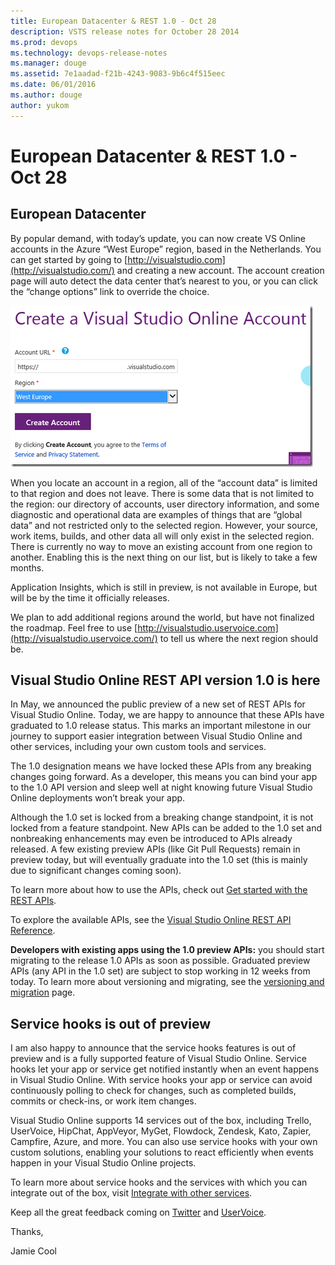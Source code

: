 ```yaml
---
title: European Datacenter & REST 1.0 - Oct 28
description: VSTS release notes for October 28 2014
ms.prod: devops
ms.technology: devops-release-notes
ms.manager: douge
ms.assetid: 7e1aadad-f21b-4243-9083-9b6c4f515eec
ms.date: 06/01/2016
ms.author: douge
author: yukom
---
```


# European Datacenter & REST 1.0 - Oct 28

## European Datacenter

By popular demand, with today’s update, you can now create VS Online accounts in the Azure “West Europe” region, based in the Netherlands. You can get started by going to [http://visualstudio.com](http://visualstudio.com/) and creating a new account. The account creation page will auto detect the data center that’s nearest to you, or you can click the “change options” link to override the choice.

![Creating a West Europe account](_img/10_28_01.png)

When you locate an account in a region, all of the “account data” is limited to that region and does not leave. There is some data that is not limited to the region: our directory of accounts, user directory information, and some diagnostic and operational data are examples of things that are “global data” and not restricted only to the selected region. However, your source, work items, builds, and other data all will only exist in the selected region. There is currently no way to move an existing account from one region to another. Enabling this is the next thing on our list, but is likely to take a few months.

Application Insights, which is still in preview, is not available in Europe, but will be by the time it officially releases.

We plan to add additional regions around the world, but have not finalized the roadmap. Feel free to use [http://visualstudio.uservoice.com](http://visualstudio.uservoice.com/) to tell us where the next region should be.

## Visual Studio Online REST API version 1.0 is here

In May, we announced the public preview of a new set of REST APIs for Visual Studio Online. Today, we are happy to announce that these APIs have graduated to 1.0 release status. This marks an important milestone in our journey to support easier integration between Visual Studio Online and other services, including your own custom tools and services.

The 1.0 designation means we have locked these APIs from any breaking changes going forward. As a developer, this means you can bind your app to the 1.0 API version and sleep well at night knowing future Visual Studio Online deployments won’t break your app.

Although the 1.0 set is locked from a breaking change standpoint, it is not locked from a feature standpoint. New APIs can be added to the 1.0 set and nonbreaking enhancements may even be introduced to APIs already released. A few existing preview APIs (like Git Pull Requests) remain in preview today, but will eventually graduate into the 1.0 set (this is mainly due to significant changes coming soon).

To learn more about how to use the APIs, check out [Get started with the REST APIs](/rest/api/vsts/?view=vsts-rest-4.1).

To explore the available APIs, see the [Visual Studio Online REST API Reference](/azure/devops/integrate/).

**Developers with existing apps using the 1.0 preview APIs:** you should start migrating to the release 1.0 APIs as soon as possible. Graduated preview APIs (any API in the 1.0 set) are subject to stop working in 12 weeks from today. To learn more about versioning and migrating, see the [versioning and migration](/rest/api/vsts/?view=vsts-rest-4.1) page.

## Service hooks is out of preview

I am also happy to announce that the service hooks features is out of preview and is a fully supported feature of Visual Studio Online. Service hooks let your app or service get notified instantly when an event happens in Visual Studio Online. With service hooks your app or service can avoid continuously polling to check for changes, such as completed builds, commits or check-ins, or work item changes.

Visual Studio Online supports 14 services out of the box, including Trello, UserVoice, HipChat, AppVeyor, MyGet, Flowdock, Zendesk, Kato, Zapier, Campfire, Azure, and more. You can also use service hooks with your own custom solutions, enabling your solutions to react efficiently when events happen in your Visual Studio Online projects.

To learn more about service hooks and the services with which you can integrate out of the box, visit [Integrate with other services](/azure/devops/service-hooks/index?view=azure-devops).

Keep all the great feedback coming on [Twitter](https://twitter.com/VisualStudio) and [UserVoice](http://visualstudio.uservoice.com/forums/330519-vso).

Thanks,

Jamie Cool